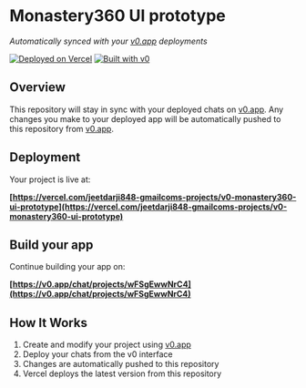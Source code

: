 # Monastery360 UI prototype

*Automatically synced with your [v0.app](https://v0.app) deployments*

[![Deployed on Vercel](https://img.shields.io/badge/Deployed%20on-Vercel-black?style=for-the-badge&logo=vercel)](https://vercel.com/jeetdarji848-gmailcoms-projects/v0-monastery360-ui-prototype)
[![Built with v0](https://img.shields.io/badge/Built%20with-v0.app-black?style=for-the-badge)](https://v0.app/chat/projects/wFSgEwwNrC4)

## Overview

This repository will stay in sync with your deployed chats on [v0.app](https://v0.app).
Any changes you make to your deployed app will be automatically pushed to this repository from [v0.app](https://v0.app).

## Deployment

Your project is live at:

**[https://vercel.com/jeetdarji848-gmailcoms-projects/v0-monastery360-ui-prototype](https://vercel.com/jeetdarji848-gmailcoms-projects/v0-monastery360-ui-prototype)**

## Build your app

Continue building your app on:

**[https://v0.app/chat/projects/wFSgEwwNrC4](https://v0.app/chat/projects/wFSgEwwNrC4)**

## How It Works

1. Create and modify your project using [v0.app](https://v0.app)
2. Deploy your chats from the v0 interface
3. Changes are automatically pushed to this repository
4. Vercel deploys the latest version from this repository